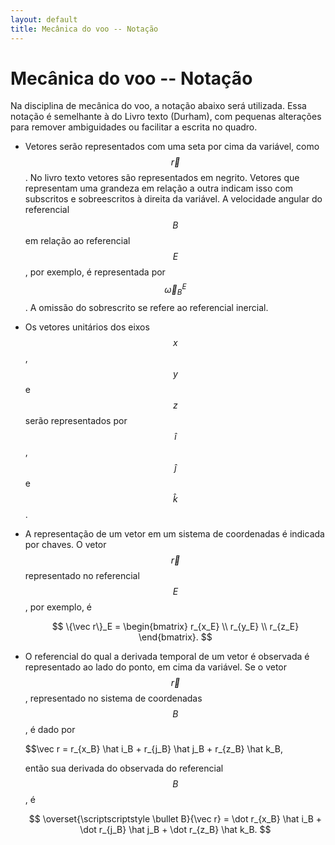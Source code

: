 ```yaml
---
layout: default
title: Mecânica do voo -- Notação
---
```


Mecânica do voo -- Notação
==========================

Na disciplina de mecânica do voo, a notação abaixo será utilizada.
Essa notação é semelhante à do Livro texto (Durham), com pequenas alterações
para remover ambiguidades ou facilitar a escrita no quadro.

* Vetores serão representados com uma seta por cima da variável, como
  $$\vec r$$. No livro texto vetores são representados em negrito. Vetores
  que representam uma grandeza em relação a outra indicam isso com subscritos e
  sobreescritos à direita da variável. A velocidade angular do referencial
  $$B$$ em relação ao referencial $$E$$, por exemplo, é representada por
  $$\vec \omega_B^E$$. A omissão do sobrescrito se refere ao referencial
  inercial.

* Os vetores unitários dos eixos $$x$$, $$y$$ e $$z$$ serão representados
  por $$\hat i$$, $$\hat j$$ e $$\hat k$$.

* A representação de um vetor em um sistema de coordenadas é indicada por
  chaves. O vetor $$\vec r$$ representado no referencial $$E$$, por exemplo, é

  $$
  \{\vec r\}_E = \begin{bmatrix} r_{x_E} \\ r_{y_E} \\ r_{z_E} \end{bmatrix}.
  $$

* O referencial do qual a derivada temporal de um vetor é observada é
  representado ao lado do ponto, em cima da variável. Se o vetor $$\vec r$$,
  representado no sistema de coordenadas $$B$$, é dado por

  $$\vec r = r_{x_B} \hat i_B + r_{j_B} \hat j_B + r_{z_B} \hat k_B,

  então sua derivada do observada do referencial $$B$$, é 
  
  $$
  \overset{\scriptscriptstyle \bullet B}{\vec r} =
  \dot r_{x_B} \hat i_B + \dot r_{j_B} \hat j_B + \dot r_{z_B} \hat k_B.
  $$

